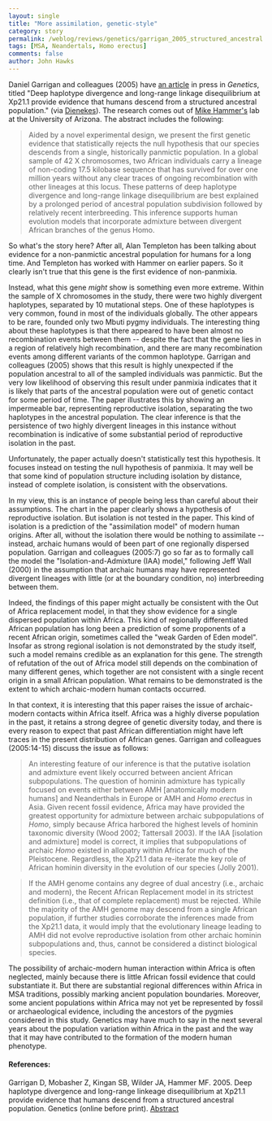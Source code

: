 ```yaml
---
layout: single 
title: "More assimilation, genetic-style" 
category: story
permalink: /weblog/reviews/genetics/garrigan_2005_structured_ancestral.html
tags: [MSA, Neandertals, Homo erectus] 
comments: false 
author: John Hawks 
---
```



<p>
Daniel Garrigan and colleagues (2005) have <a href="http://www.genetics.org/cgi/content/abstract/genetics.105.041095v1">an article</a> in press in <i>Genetics</i>, titled "Deep haplotype divergence and long-range linkage disequilibrium at Xp21.1 provide evidence that humans descend from a structured ancestral population." (via <a href="http://dienekes.blogspot.com/2005/06/research-on-x-chromosome-rejects-pure.html">Dienekes</a>). The research comes out of <a href="http://lifescience.arizona.edu/faculty.php?faculty_id=2891">Mike Hammer's</a> lab at the University of Arizona. The abstract includes the following: 
</p>

<blockquote>Aided by a novel experimental design, we present the first genetic evidence that statistically rejects the null hypothesis that our species descends from a single, historically panmictic population. In a global sample of 42 X chromosomes, two African individuals carry a lineage of non-coding 17.5 kilobase sequence that has survived for over one million years without any clear traces of ongoing recombination with other lineages at this locus. These patterns of deep haplotype divergence and long-range linkage disequilibrium are best explained by a prolonged period of ancestral population subdivision followed by relatively recent interbreeding. This inference supports human evolution models that incorporate admixture between divergent African branches of the genus Homo.</blockquote>

<p>
So what's the story here? After all, Alan Templeton has been talking about evidence for a non-panmictic ancestral population for humans for a long time. And Templeton has worked with Hammer on earlier papers.  So it clearly isn't true that this gene is the first evidence of non-panmixia.  
</p>

<p>
Instead, what this gene <i>might</i> show is something even more extreme.  Within the sample of X chromosomes in the study, there were two highly divergent haplotypes, separated by 10 mutational steps. One of these haplotypes is very common, found in most of the individuals globally.  The other appears to be rare, founded only two Mbuti pygmy individuals.  The interesting thing about these haplotypes is that there appeared to have been almost no recombination events between them -- despite the fact that the gene lies in a region of relatively high recombination, and there are many recombination events among different variants of the common haplotype.  Garrigan and colleagues (2005) shows that this result is highly unexpected if the population ancestral to all of the sampled individuals was panmictic.  But the very low likelihood of observing this result under panmixia indicates that it is likely that parts of the ancestral population were out of genetic contact for some period of time.  The paper illustrates this by showing an impermeable bar, representing reproductive isolation, separating the two haplotypes in the ancestral population.  The clear inference is that the persistence of two highly divergent lineages in this instance without recombination is indicative of some substantial period of reproductive isolation in the past.  
</p>

<p>
Unfortunately, the paper actually doesn't statistically test this hypothesis.  It focuses instead on testing the null hypothesis of panmixia.  It may well be that some kind of population structure including isolation by distance, instead of complete isolation, is consistent with the observations.  
</p>

<p>
In my view, this is an instance of people being less than careful about their assumptions.  The chart in the paper clearly shows a hypothesis of reproductive isolation.  But isolation is not tested in the paper.  This kind of isolation is a prediction of the "assimilation model" of modern human origins.  After all, without the isolation there would be nothing to assimilate -- instead, archaic humans would of been part of one regionally dispersed population. Garrigan and colleagues (2005:7) go so far as to formally call the model the "Isolation-and-Admixture (IAA) model," following Jeff Wall (2000) in the assumption that archaic humans may have represented divergent lineages with little (or at the boundary condition, no) interbreeding between them. 
</p>

<p>
Indeed, the findings of this paper might actually be consistent with the Out of Africa replacement model, in that they show evidence for a single dispersed population within Africa.  This kind of regionally differentiated African population has long been a prediction of some proponents of a recent African origin, sometimes called the "weak Garden of Eden model".  Insofar as strong regional isolation is not demonstrated by the study itself, such a model remains credible as an explanation for this gene.  The strength of refutation of the out of Africa model still depends on the combination of many different genes, which together are not consistent with a single recent origin in a small African population.  What remains to be demonstrated is the extent to which archaic-modern human contacts occurred.  
</p>

<p>
In that context, it is interesting that this paper raises the issue of archaic-modern contacts within Africa itself.  Africa was a highly diverse population in the past, it retains a strong degree of genetic diversity today, and there is every reason to expect that past African differentiation might have left traces in the present distribution of African genes. Garrigan and colleagues (2005:14-15) discuss the issue as follows: 
</p>

<blockquote>An interesting feature of our inference is that the putative isolation and admixture event likely occurred between ancient African subpopulations. The question of hominin admixture has typically focused on events either between AMH [anatomically modern humans] and Neanderthals in Europe or AMH and <i>Homo erectus</i> in Asia. Given recent fossil evidence, Africa may have provided the greatest opportunity for admixture between archaic subpopulations of <i>Homo</i>, simply because Africa harbored the highest levels of hominin taxonomic diversity (Wood 2002; Tattersall 2003). If the IAA [isolation and admixture] model is correct, it implies that subpopulations of archaic <i>Homo</i> existed in allopatry within Africa for much of the Pleistocene. Regardless, the Xp21.1 data re-iterate the key role of African hominin diversity in the evolution of our species (Jolly 2001). </blockquote>
</p>

<blockquote>If the AMH genome contains any degree of dual ancestry (i.e., archaic and modern), the Recent African Replacement model in its strictest definition (i.e., that of complete replacement) must be rejected. While the majority of the AMH genome may descend from a single African population, if further studies corroborate the inferences made from the Xp21.1 data, it would imply that the evolutionary lineage leading to AMH did not evolve reproductive isolation from other archaic hominin subpopulations and, thus, cannot be considered a distinct biological species. </blockquote>

<p>
The possibility of archaic-modern human interaction within Africa is often neglected, mainly because there is little African fossil evidence that could substantiate it.  But there are substantial regional differences within Africa in MSA traditions, possibly marking ancient population boundaries.  Moreover, some ancient populations within Africa may not yet be represented by fossil or archaeological evidence, including the ancestors of the pygmies considered in this study.  Genetics may have much to say in the next several years about the population variation within Africa in the past and the way that it may have contributed to the formation of the modern human phenotype. 
</p>

<h4>References:</h4>

<p class="cite">Garrigan D, Mobasher Z, Kingan SB, Wilder JA, Hammer MF. 2005. Deep haplotype divergence and long-range linkeage disequilibrium at Xp21.1 provide evidence that humans descend from a structured ancestral population. Genetics (online before print). <a href="http://www.genetics.org/cgi/content/abstract/genetics.105.041095v1">Abstract</a></p>

